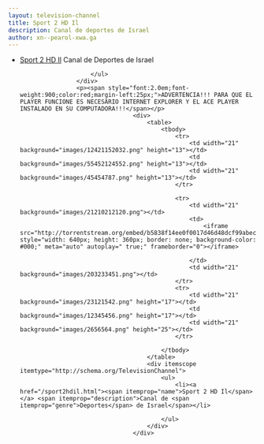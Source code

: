 ```yaml
---
layout: television-channel
title: Sport 2 HD Il
description: Canal de deportes de Israel
author: xn--pearol-xwa.ga
---
```

<html>
					<div itemscope itemtype="http://schema.org/TelevisionChannel">
						<ul>
							<li><a href="/sport2hdil.html"><span itemprop="name">Sport 2 HD Il</span></a> <span itemprop="description">Canal de <span itemprop="genre">Deportes</span> de Israel</span></li>
							
						</ul>
					</div>
					<p><span style="font:2.0em;font-weight:900;color:red;margin-left:25px;">ADVERTENCIA!!! PARA QUE EL PLAYER FUNCIONE ES NECESARIO INTERNET EXPLORER Y EL ACE PLAYER INSTALADO EN SU COMPUTADORA!!!</span></p>
									<div>
										<table>
											<tbody>
												<tr>
													<td width="21" background="images/12421152032.png" height="13"></td>
													<td background="images/55452124552.png" height="13"></td>
													<td width="21" background="images/45454787.png" height="13"></td>
												</tr>

												<tr>
													<td width="21" background="images/21210212120.png"></td>
													<td>
														<iframe src="http://torrentstream.org/embed/b5838f14ee0f0017d46d48dcf99abeccd619af17" style="width: 640px; height: 360px; border: none; background-color: #000;" meta="auto" autoplay=" true;" frameborder="0"></iframe>
								
													</td>
													<td width="21" background="images/203233451.png"></td>
												</tr>
												<tr>
													<td width="21" background="images/23121542.png" height="17"></td>
													<td background="images/12345456.png" height="17"></td>
													<td width="21" background="images/2656564.png" height="25"></td>
												</tr>

											</tbody>
										</table>
										<div itemscope itemtype="http://schema.org/TelevisionChannel">
											<ul>
												<li><a href="/sport2hdil.html"><span itemprop="name">Sport 2 HD Il</span></a> <span itemprop="description">Canal de <span itemprop="genre">Deportes</span> de Israel</span></li>
							
											</ul>
										</div>
									</div>
</html>